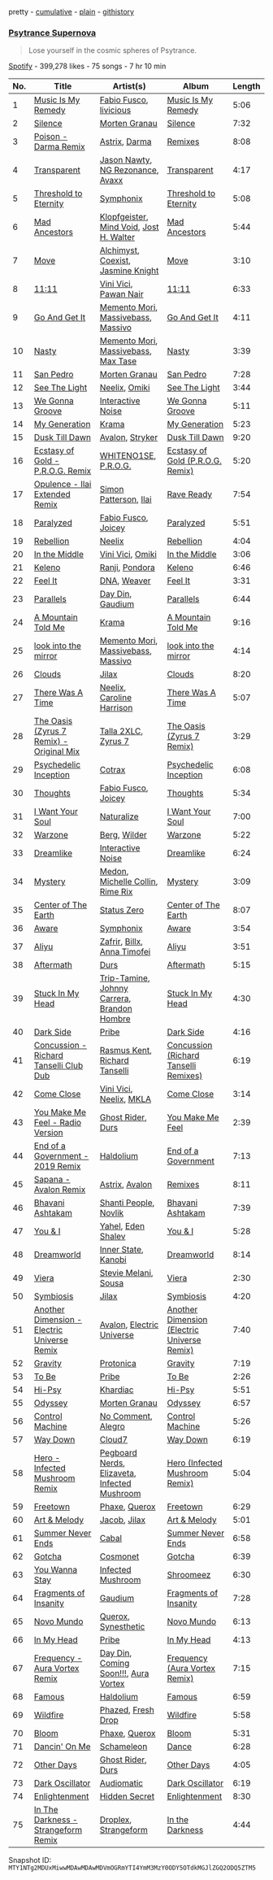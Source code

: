 pretty - [cumulative](/playlists/cumulative/37i9dQZF1DWXWbLEOaHnU3.md) - [plain](/playlists/plain/37i9dQZF1DWXWbLEOaHnU3) - [githistory](https://github.githistory.xyz/mackorone/spotify-playlist-archive/blob/main/playlists/plain/37i9dQZF1DWXWbLEOaHnU3)

### [Psytrance Supernova](https://open.spotify.com/playlist/37i9dQZF1DWXWbLEOaHnU3)

> Lose yourself in the cosmic spheres of Psytrance.

[Spotify](https://open.spotify.com/user/spotify) - 399,278 likes - 75 songs - 7 hr 10 min

| No. | Title | Artist(s) | Album | Length |
|---|---|---|---|---|
| 1 | [Music Is My Remedy](https://open.spotify.com/track/6jzgprpVQTyDlNHD8E8jEI) | [Fabio Fusco](https://open.spotify.com/artist/74QIWYXbKeKNYmdHB3nRJ7), [livicious](https://open.spotify.com/artist/02nXRBdOSxeWufeaydQITx) | [Music Is My Remedy](https://open.spotify.com/album/4BXnjRvqUm9CD8DL7VoU7v) | 5:06 |
| 2 | [Silence](https://open.spotify.com/track/75PXINUJqSDqEbLj3p9tv0) | [Morten Granau](https://open.spotify.com/artist/49loZrPArxoDvk5XKyugw0) | [Silence](https://open.spotify.com/album/1FKMaVHL6Gekwe9D7deIub) | 7:32 |
| 3 | [Poison \- Darma Remix](https://open.spotify.com/track/2fS24UOnvWXqzD2eJ8qifH) | [Astrix](https://open.spotify.com/artist/3dUltShd2gJQc98Kc7Syit), [Darma](https://open.spotify.com/artist/4UUnQ0W7V2WZkt8iuouvBi) | [Remixes](https://open.spotify.com/album/7cYQFSGIwxwOTeq3o5Iq16) | 8:08 |
| 4 | [Transparent](https://open.spotify.com/track/4MRwMKUwl3ognSdlzQyZ9f) | [Jason Nawty](https://open.spotify.com/artist/1nbB8VrSF57apiVkD91VIA), [NG Rezonance](https://open.spotify.com/artist/4S3uwi4VXgUQNrLLetTBV5), [Avaxx](https://open.spotify.com/artist/52HUx45BazsC0Ie5cjTwlJ) | [Transparent](https://open.spotify.com/album/2OKDQOcsc2yOWFjHqjcPdk) | 4:17 |
| 5 | [Threshold to Eternity](https://open.spotify.com/track/3jwTytbMyU02URPoexfyCy) | [Symphonix](https://open.spotify.com/artist/3YrMuDBgkI3zUJUAyKfxFm) | [Threshold to Eternity](https://open.spotify.com/album/3lSWWlxeqHNyVKGNNFP2Uy) | 5:08 |
| 6 | [Mad Ancestors](https://open.spotify.com/track/2xqspo1QaN7gGPwgnf3sWz) | [Klopfgeister](https://open.spotify.com/artist/41LAOu9bAFfHPoLygR0uwg), [Mind Void](https://open.spotify.com/artist/5e7EV7yhHZZUmaNpgsYj6G), [Jost H\. Walter](https://open.spotify.com/artist/5SEY0ljOMabqa12mgomPG6) | [Mad Ancestors](https://open.spotify.com/album/2kMOZes1T5yzxGXbY4e6Gu) | 5:44 |
| 7 | [Move](https://open.spotify.com/track/1V6KX61KpHJ9Z4mtGeroUO) | [Alchimyst](https://open.spotify.com/artist/2yrruLNIgKetksilWBdJHy), [Coexist](https://open.spotify.com/artist/7I08DUDSBedSy10Pctjpjf), [Jasmine Knight](https://open.spotify.com/artist/62dzcTsEV21nYVDa3ViUEh) | [Move](https://open.spotify.com/album/5bTj4TS8SQsL4t2ID7Gglr) | 3:10 |
| 8 | [11:11](https://open.spotify.com/track/0nJu3is8rdbac8Lk04XgBJ) | [Vini Vici](https://open.spotify.com/artist/29zsVzEH33dD5QqxeL8dvy), [Pawan Nair](https://open.spotify.com/artist/4OQmNNocyNfgJYMLTT5kr8) | [11:11](https://open.spotify.com/album/17SywTwoudMf2yyauxWIfs) | 6:33 |
| 9 | [Go And Get It](https://open.spotify.com/track/5XDJepxre66jd5hKUXrk3u) | [Memento Mori](https://open.spotify.com/artist/4AJdOTtmWuYYElSe07eejR), [Massivebass](https://open.spotify.com/artist/5p9GQuGCJcfovjMcDk3ZyI), [Massivo](https://open.spotify.com/artist/6CgxIvyRuT1yFG5fjBbh6E) | [Go And Get It](https://open.spotify.com/album/6WIs16nxUeAOQLmbFaqpeW) | 4:11 |
| 10 | [Nasty](https://open.spotify.com/track/74fwN6K31SM39qanJOfDxd) | [Memento Mori](https://open.spotify.com/artist/4AJdOTtmWuYYElSe07eejR), [Massivebass](https://open.spotify.com/artist/5p9GQuGCJcfovjMcDk3ZyI), [Max Tase](https://open.spotify.com/artist/1TciVq9gxOXxCUKcR05O8m) | [Nasty](https://open.spotify.com/album/2YIxJt6k9uC6ep6krFNuJG) | 3:39 |
| 11 | [San Pedro](https://open.spotify.com/track/04x4RHqb7UQMG978AlxkrD) | [Morten Granau](https://open.spotify.com/artist/49loZrPArxoDvk5XKyugw0) | [San Pedro](https://open.spotify.com/album/5sHYnWWk6HZMu5o5L64F91) | 7:28 |
| 12 | [See The Light](https://open.spotify.com/track/0LyfNbnOzyPNc8QG8UBkmp) | [Neelix](https://open.spotify.com/artist/5X3rdmEE2Mif6kFQkb2PxB), [Omiki](https://open.spotify.com/artist/7pHwBqsYULdAdHgSwf1q9f) | [See The Light](https://open.spotify.com/album/2jtU9gx30PSYWExLBYrMVD) | 3:44 |
| 13 | [We Gonna Groove](https://open.spotify.com/track/4hg7TYiqqKeyHZMwErkJdy) | [Interactive Noise](https://open.spotify.com/artist/4lA68EVFzoodItMp7RH2cv) | [We Gonna Groove](https://open.spotify.com/album/112Qo9MSVUDO8b3FiquvsE) | 5:11 |
| 14 | [My Generation](https://open.spotify.com/track/28ILF9GmA4DYQxKFG1iYLU) | [Krama](https://open.spotify.com/artist/6fz3m9HgQ3s7171AZHvk0j) | [My Generation](https://open.spotify.com/album/5RRAXhC9ve6cnyicgNF4oZ) | 5:23 |
| 15 | [Dusk Till Dawn](https://open.spotify.com/track/76y17k5O5MZ2YipoDtIRN7) | [Avalon](https://open.spotify.com/artist/0SFwBkGokPRtTX212zO7xo), [Stryker](https://open.spotify.com/artist/5sDpkzowsJkqkTLzw2r8eF) | [Dusk Till Dawn](https://open.spotify.com/album/52tsXG23F7He5OUMX0wm2r) | 9:20 |
| 16 | [Ecstasy of Gold \- P.R.O.G\. Remix](https://open.spotify.com/track/12RsxZLU2oVpHLu9yhNosu) | [WHITENO1SE](https://open.spotify.com/artist/0o6xglPZ7ZGNSIPBSwwau2), [P.R.O.G.](https://open.spotify.com/artist/43WlFAeasc7FjUP2CkY83f) | [Ecstasy of Gold \(P.R.O.G\. Remix\)](https://open.spotify.com/album/1RgK6wvA0ZUi9KDmlbseBo) | 5:20 |
| 17 | [Opulence \- Ilai Extended Remix](https://open.spotify.com/track/45l0y9dwxfvWgZzvjvnvWu) | [Simon Patterson](https://open.spotify.com/artist/3QxbGzjZc3kgHNJOBOZM2M), [Ilai](https://open.spotify.com/artist/11wZf9Pps7qYf5xYlLu2Ku) | [Rave Ready](https://open.spotify.com/album/6hjWdzIR83zajbykdXZqoH) | 7:54 |
| 18 | [Paralyzed](https://open.spotify.com/track/4pRfuQTMVQQRYs039HEY0X) | [Fabio Fusco](https://open.spotify.com/artist/74QIWYXbKeKNYmdHB3nRJ7), [Joicey](https://open.spotify.com/artist/1WIFMGTZTCJGz8rrENkqcK) | [Paralyzed](https://open.spotify.com/album/65G7QPAibCTPZLAjVR8AWD) | 5:51 |
| 19 | [Rebellion](https://open.spotify.com/track/1JpwB9AGXsCLbjH0VkI1ML) | [Neelix](https://open.spotify.com/artist/5X3rdmEE2Mif6kFQkb2PxB) | [Rebellion](https://open.spotify.com/album/0NqdDrzON4opvlSLZ8hMNh) | 4:04 |
| 20 | [In the Middle](https://open.spotify.com/track/64xXJHoaNRJ9yXIXrubb0t) | [Vini Vici](https://open.spotify.com/artist/29zsVzEH33dD5QqxeL8dvy), [Omiki](https://open.spotify.com/artist/7pHwBqsYULdAdHgSwf1q9f) | [In the Middle](https://open.spotify.com/album/1h0rrzX2J3Krv1PkAJXWMt) | 3:06 |
| 21 | [Keleno](https://open.spotify.com/track/3167iOe6WMN5VgukbH8EXw) | [Ranji](https://open.spotify.com/artist/6Tu0luJL7EoFv1RsHZP30p), [Pondora](https://open.spotify.com/artist/6xc4VTgBl1NfMXVc7Iod6S) | [Keleno](https://open.spotify.com/album/7CdhemAsnK8Y1e89duyBCi) | 6:46 |
| 22 | [Feel It](https://open.spotify.com/track/4teEXJBirbxAB9v5zC1Ix5) | [DNA](https://open.spotify.com/artist/7zN3mEW5QNqsOrDSvONgXs), [Weaver](https://open.spotify.com/artist/5VjIurP1GxiyS5A0yRHiyW) | [Feel It](https://open.spotify.com/album/2VOqFMtSaJVbxhRlegRD7g) | 3:31 |
| 23 | [Parallels](https://open.spotify.com/track/5c2vAbtzVOYtUq2wTz6cdA) | [Day Din](https://open.spotify.com/artist/1YzhPssoLV65PIChO3Uri9), [Gaudium](https://open.spotify.com/artist/7DSaZpbJCzUcTX1D2oglwg) | [Parallels](https://open.spotify.com/album/4vCXf61xyBPo0xI0eJQ7t4) | 6:44 |
| 24 | [A Mountain Told Me](https://open.spotify.com/track/3j41oMxuWlmLLDGdIsi8ZF) | [Krama](https://open.spotify.com/artist/6fz3m9HgQ3s7171AZHvk0j) | [A Mountain Told Me](https://open.spotify.com/album/4XbEEymjllRINpMPy3JUMw) | 9:16 |
| 25 | [look into the mirror](https://open.spotify.com/track/1CN9SDbF4slNTJPVAcWzJa) | [Memento Mori](https://open.spotify.com/artist/4AJdOTtmWuYYElSe07eejR), [Massivebass](https://open.spotify.com/artist/5p9GQuGCJcfovjMcDk3ZyI), [Massivo](https://open.spotify.com/artist/6CgxIvyRuT1yFG5fjBbh6E) | [look into the mirror](https://open.spotify.com/album/15sZ6RXPaWXlALS9daFU4X) | 4:14 |
| 26 | [Clouds](https://open.spotify.com/track/2iU4ZlFm68vUQ5u3Xd4lN3) | [Jilax](https://open.spotify.com/artist/4JivOD3AVVevayZVBLUk1B) | [Clouds](https://open.spotify.com/album/3jaSXZHWjSGAEX079x2VZN) | 8:20 |
| 27 | [There Was A Time](https://open.spotify.com/track/6f9X4NeJ9TofyaKKqYcWl3) | [Neelix](https://open.spotify.com/artist/5X3rdmEE2Mif6kFQkb2PxB), [Caroline Harrison](https://open.spotify.com/artist/43Cmg6YqnuPEHxe7TQLOk7) | [There Was A Time](https://open.spotify.com/album/1SCh5zitZe6JRGeATpcGXB) | 5:07 |
| 28 | [The Oasis \(Zyrus 7 Remix\) \- Original Mix](https://open.spotify.com/track/4b7linw8vhDRiIvxML8k8W) | [Talla 2XLC](https://open.spotify.com/artist/4cc7cII4mEQqKtczWKQVjJ), [Zyrus 7](https://open.spotify.com/artist/7EMbA1QfJKIfeDOErntNqu) | [The Oasis \(Zyrus 7 Remix\)](https://open.spotify.com/album/7qIv7wlUoG6JKjD60hYK0U) | 3:29 |
| 29 | [Psychedelic Inception](https://open.spotify.com/track/1yl8FxmVKpQ5JKn42kWyA6) | [Cotrax](https://open.spotify.com/artist/1MuP9IM97AIy1ZFFkrriyo) | [Psychedelic Inception](https://open.spotify.com/album/1nGUSX54JXJvyp0oZbz1Pk) | 6:08 |
| 30 | [Thoughts](https://open.spotify.com/track/7uGq08EZFUOh88CuEYNso0) | [Fabio Fusco](https://open.spotify.com/artist/74QIWYXbKeKNYmdHB3nRJ7), [Joicey](https://open.spotify.com/artist/1WIFMGTZTCJGz8rrENkqcK) | [Thoughts](https://open.spotify.com/album/1bZIEHYmpcqycvNI3QeEBb) | 5:34 |
| 31 | [I Want Your Soul](https://open.spotify.com/track/1jRBWD3P86rcJi2AAONZdz) | [Naturalize](https://open.spotify.com/artist/0fzvJQrOtf2nhtgNCRZ022) | [I Want Your Soul](https://open.spotify.com/album/4wXLChVEExhDz4PQ37V8yx) | 7:00 |
| 32 | [Warzone](https://open.spotify.com/track/5NO5KgBLdWdD3oMWWL8CEB) | [Berg](https://open.spotify.com/artist/2r7sssoF6zZbPOG0U0YOem), [Wilder](https://open.spotify.com/artist/3390KzXc8S55RvdrUd3vYa) | [Warzone](https://open.spotify.com/album/5plYYsJuzV4NJYWeA2SKRI) | 5:22 |
| 33 | [Dreamlike](https://open.spotify.com/track/2IQ55IFyww2HtADa9Ewsdq) | [Interactive Noise](https://open.spotify.com/artist/4lA68EVFzoodItMp7RH2cv) | [Dreamlike](https://open.spotify.com/album/2vO8jppjM5Ld8NbLPefGBc) | 6:24 |
| 34 | [Mystery](https://open.spotify.com/track/0lFjo6mqV1VtP1T0XFc3Ng) | [Medon](https://open.spotify.com/artist/1qgI7Ho1Ky0EbmK9JhWg5J), [Michelle Collin](https://open.spotify.com/artist/0JCIIVMatHevg7wqdpuNxg), [Rime Rix](https://open.spotify.com/artist/2athiHDmEGJuQKIInHGGkE) | [Mystery](https://open.spotify.com/album/4AcZelYRE1L3kOJsjDz0Jz) | 3:09 |
| 35 | [Center of The Earth](https://open.spotify.com/track/1UZgvaFANZEMreNPbwWZZ6) | [Status Zero](https://open.spotify.com/artist/08X1bgdjRwWtguTAWzY4Bw) | [Center of The Earth](https://open.spotify.com/album/47d6kw7PHqwJAtv490FrVV) | 8:07 |
| 36 | [Aware](https://open.spotify.com/track/2kp6AKfu0JauDqwqTBSSVP) | [Symphonix](https://open.spotify.com/artist/3YrMuDBgkI3zUJUAyKfxFm) | [Aware](https://open.spotify.com/album/03C5aokmrg7mZq0odQryVu) | 3:54 |
| 37 | [Aliyu](https://open.spotify.com/track/6UO97Q5Rbg7iLAcIiAIZHr) | [Zafrir](https://open.spotify.com/artist/3DJVDo0kd19fZXpTabasOX), [Billx](https://open.spotify.com/artist/0Ldjd0Z66CJ0rChWXx0jzB), [Anna Timofei](https://open.spotify.com/artist/4srvcFuQaZHS0KyBvFApWG) | [Aliyu](https://open.spotify.com/album/7LN85I2vF2ogylhUePHpsY) | 3:51 |
| 38 | [Aftermath](https://open.spotify.com/track/5Mfs9l7PBSu1cQUHRg7vFP) | [Durs](https://open.spotify.com/artist/3Bs4g9IT8bAbCqmzaXYUzs) | [Aftermath](https://open.spotify.com/album/2MADUxhXoaX6pJ4IrQy619) | 5:15 |
| 39 | [Stuck In My Head](https://open.spotify.com/track/3sHDHHKbdQPADaejmZp1oP) | [Trip\-Tamine](https://open.spotify.com/artist/0ap0HvoHVGPmbqVxjWGEtT), [Johnny Carrera](https://open.spotify.com/artist/57QPPgwDvwwZb5WWYCbQrX), [Brandon Hombre](https://open.spotify.com/artist/6qkkXjwUwpMqFSL98y95aU) | [Stuck In My Head](https://open.spotify.com/album/3vwqJGTYfGsZ0XQh4vdMTx) | 4:30 |
| 40 | [Dark Side](https://open.spotify.com/track/5lSopyliv1abtwdNhQ4aJT) | [Pribe](https://open.spotify.com/artist/5J41o0l7Wy6ZBc14nts5T4) | [Dark Side](https://open.spotify.com/album/5kKeGfAjPzBuANhCfhAJ0e) | 4:16 |
| 41 | [Concussion \- Richard Tanselli Club Dub](https://open.spotify.com/track/6YwlmScgyt5R9MWSRmq2q8) | [Rasmus Kent](https://open.spotify.com/artist/2XLaVBSQKWqvaQprjWOSyp), [Richard Tanselli](https://open.spotify.com/artist/7hXgKNe1G0JyXysay7awaV) | [Concussion \(Richard Tanselli Remixes\)](https://open.spotify.com/album/0o5CGZOqcOGmj4tnA76uCt) | 6:19 |
| 42 | [Come Close](https://open.spotify.com/track/71aoIeMlKuQdrkHljBf0nU) | [Vini Vici](https://open.spotify.com/artist/29zsVzEH33dD5QqxeL8dvy), [Neelix](https://open.spotify.com/artist/5X3rdmEE2Mif6kFQkb2PxB), [MKLA](https://open.spotify.com/artist/57Vnemieu10x71jR2UWc4o) | [Come Close](https://open.spotify.com/album/7LXjqvXTHa1why9BbvhYcG) | 3:14 |
| 43 | [You Make Me Feel \- Radio Version](https://open.spotify.com/track/3HfNwsFZJZG264FxqQt78N) | [Ghost Rider](https://open.spotify.com/artist/6ZJDt01Lh0XOPMMJbUMcUi), [Durs](https://open.spotify.com/artist/3Bs4g9IT8bAbCqmzaXYUzs) | [You Make Me Feel](https://open.spotify.com/album/1MbrZrYLnEb7PK28rX7Nug) | 2:39 |
| 44 | [End of a Government \- 2019 Remix](https://open.spotify.com/track/5kElAiWCna42paMRY7ngZi) | [Haldolium](https://open.spotify.com/artist/04jffjb4XIfiZ0inFfdX07) | [End of a Government](https://open.spotify.com/album/4k4eSPuB5LfzU0unwN4Oh9) | 7:13 |
| 45 | [Sapana \- Avalon Remix](https://open.spotify.com/track/5XOsVtC4JMqNUVg48w9z13) | [Astrix](https://open.spotify.com/artist/3dUltShd2gJQc98Kc7Syit), [Avalon](https://open.spotify.com/artist/0SFwBkGokPRtTX212zO7xo) | [Remixes](https://open.spotify.com/album/7cYQFSGIwxwOTeq3o5Iq16) | 8:11 |
| 46 | [Bhavani Ashtakam](https://open.spotify.com/track/4hBD1db3F4KkvigumOTDMD) | [Shanti People](https://open.spotify.com/artist/4udXDlf1VbsKEaII28KQLt), [Novlik](https://open.spotify.com/artist/2C6EC0PuCxPyUjfDmUoM0O) | [Bhavani Ashtakam](https://open.spotify.com/album/57hEMnVxLUCPdcRt2vL3js) | 7:39 |
| 47 | [You & I](https://open.spotify.com/track/6evCF4QQGUt2C3pbefE3jH) | [Yahel](https://open.spotify.com/artist/7CHdJ8rVKe6cez9PKlpKrF), [Eden Shalev](https://open.spotify.com/artist/2MqEj8zhXLsnXpWdPGBGPe) | [You & I](https://open.spotify.com/album/2lhRmzTITHYR9xcAdRho0R) | 5:28 |
| 48 | [Dreamworld](https://open.spotify.com/track/3lGnnnYxNxDwH2XTWtAyxD) | [Inner State](https://open.spotify.com/artist/3BAc3hPXwWuhHsIvTIA9vY), [Kanobi](https://open.spotify.com/artist/1mIHHeqSkE6B9nM3QDBnxf) | [Dreamworld](https://open.spotify.com/album/3IwHnMj0XbgP8FdTkBoZH9) | 8:14 |
| 49 | [Viera](https://open.spotify.com/track/1WLomcEjsvUCsjAnALioxF) | [Stevie Melani](https://open.spotify.com/artist/5V4bg7oqV1I1l6acHS18Qx), [Sousa](https://open.spotify.com/artist/41HmpeBfYeKmfs7wL3qyHU) | [Viera](https://open.spotify.com/album/3ZC3crqk6y2iwEugMpw54Z) | 2:30 |
| 50 | [Symbiosis](https://open.spotify.com/track/5wtUmDnAhBZ79Po5eaQUW3) | [Jilax](https://open.spotify.com/artist/4JivOD3AVVevayZVBLUk1B) | [Symbiosis](https://open.spotify.com/album/2X1SGh5AJtMMzh25WaoTPA) | 4:20 |
| 51 | [Another Dimension \- Electric Universe Remix](https://open.spotify.com/track/1CWX1NxYcjUwbOqiNUBQ7A) | [Avalon](https://open.spotify.com/artist/0SFwBkGokPRtTX212zO7xo), [Electric Universe](https://open.spotify.com/artist/55SDgogZ1SRUhIgmGvLyhD) | [Another Dimension \(Electric Universe Remix\)](https://open.spotify.com/album/0xJ6UWc2CL0opk0U6q0CM7) | 7:40 |
| 52 | [Gravity](https://open.spotify.com/track/5dFXMKwmElFkdBXEII2HpR) | [Protonica](https://open.spotify.com/artist/2fhNO804KWA0hiFxjpv3Tt) | [Gravity](https://open.spotify.com/album/33Rnbvt81cYm7vVbYDIgcm) | 7:19 |
| 53 | [To Be](https://open.spotify.com/track/5MmJ45s9n3RTin6QwZvH3v) | [Pribe](https://open.spotify.com/artist/5J41o0l7Wy6ZBc14nts5T4) | [To Be](https://open.spotify.com/album/3O9B0glL0bEVgBsjdWeK74) | 2:26 |
| 54 | [Hi\-Psy](https://open.spotify.com/track/4P37PI8hE5xCrhXOx00OzY) | [Khardiac](https://open.spotify.com/artist/1pvJZA2bmnetebqwuIx8RN) | [Hi\-Psy](https://open.spotify.com/album/04audcK6i0bxG9KlhIgz5B) | 5:51 |
| 55 | [Odyssey](https://open.spotify.com/track/0FDGlQi6bwXJWEzJAeCnSv) | [Morten Granau](https://open.spotify.com/artist/49loZrPArxoDvk5XKyugw0) | [Odyssey](https://open.spotify.com/album/5aQOe7KveXqTr7h2DqTgu2) | 6:57 |
| 56 | [Control Machine](https://open.spotify.com/track/71c8wiCCTK63JzK8pLDXGJ) | [No Comment](https://open.spotify.com/artist/7aoZZu8CEJr9f9LUcPv3OP), [Alegro](https://open.spotify.com/artist/276G95zDrERCk7mDdcUCxp) | [Control Machine](https://open.spotify.com/album/6BXKQtklGRXEi7ESkrc90U) | 5:26 |
| 57 | [Way Down](https://open.spotify.com/track/3vQurSrefHhu4M7f71U0is) | [Cloud7](https://open.spotify.com/artist/1v58vTDfehAnHXZ3pvvkbs) | [Way Down](https://open.spotify.com/album/6k5XMwU0mIwIgRmCZVKKwI) | 6:19 |
| 58 | [Hero \- Infected Mushroom Remix](https://open.spotify.com/track/5e447qV9VjEOQfGM682o3W) | [Pegboard Nerds](https://open.spotify.com/artist/0lLY20XpZ9yDobkbHI7u1y), [Elizaveta](https://open.spotify.com/artist/2a9bCkqCkLvXM0s3uPvR7M), [Infected Mushroom](https://open.spotify.com/artist/6S2tas4z6DyIklBajDqJxI) | [Hero \(Infected Mushroom Remix\)](https://open.spotify.com/album/3YxzVruTjT2lnAmr2EgQOz) | 5:04 |
| 59 | [Freetown](https://open.spotify.com/track/4JqZGVmqFQMMezLeIdcClY) | [Phaxe](https://open.spotify.com/artist/4Pgbnc1zRPquMFR4iPH3MN), [Querox](https://open.spotify.com/artist/6As8Iapr8t7LdWNBIGlTtn) | [Freetown](https://open.spotify.com/album/2s45Lf1MC6IGJNRccgN8WU) | 6:29 |
| 60 | [Art & Melody](https://open.spotify.com/track/0jIvbSHnTGlXbryMYaxohh) | [Jacob](https://open.spotify.com/artist/5IRGhffWFbNGJqS7wc7UDN), [Jilax](https://open.spotify.com/artist/4JivOD3AVVevayZVBLUk1B) | [Art & Melody](https://open.spotify.com/album/4twfO817zVAGCfuZEg4bPy) | 5:01 |
| 61 | [Summer Never Ends](https://open.spotify.com/track/2TIPueGSHKcRuvsKf7VJmI) | [Cabal](https://open.spotify.com/artist/2L8yEAtTqqqBy0VwqeKiV6) | [Summer Never Ends](https://open.spotify.com/album/2QJvEubtynLzPvzzRqd9M6) | 6:58 |
| 62 | [Gotcha](https://open.spotify.com/track/2JqYDo6wWxZ0TszJ2FXnzg) | [Cosmonet](https://open.spotify.com/artist/29fIOE8ckNq96NbZlktZ7a) | [Gotcha](https://open.spotify.com/album/4tx4U1vNTaDZNRAhifW4Vv) | 6:39 |
| 63 | [You Wanna Stay](https://open.spotify.com/track/1zCEQgOjjQRzGieDb3OVKh) | [Infected Mushroom](https://open.spotify.com/artist/6S2tas4z6DyIklBajDqJxI) | [Shroomeez](https://open.spotify.com/album/6WjT81kkedROKlbYj6SInQ) | 6:30 |
| 64 | [Fragments of Insanity](https://open.spotify.com/track/3ufcdGKKbcNZq2bZ183HiI) | [Gaudium](https://open.spotify.com/artist/7DSaZpbJCzUcTX1D2oglwg) | [Fragments of Insanity](https://open.spotify.com/album/59G4Gwp024K3NUgdK5soeO) | 7:28 |
| 65 | [Novo Mundo](https://open.spotify.com/track/04qez0ficd7e4SdHjkxoMq) | [Querox](https://open.spotify.com/artist/6As8Iapr8t7LdWNBIGlTtn), [Synesthetic](https://open.spotify.com/artist/3pj3146DprJSQuMVAKrfY6) | [Novo Mundo](https://open.spotify.com/album/1Xo9Exo6vF4R8uy7odTUsj) | 6:13 |
| 66 | [In My Head](https://open.spotify.com/track/5GyZRuphTVUYfwdKgZAMJD) | [Pribe](https://open.spotify.com/artist/5J41o0l7Wy6ZBc14nts5T4) | [In My Head](https://open.spotify.com/album/4ckeRgPTFEcMUMNITTkLEQ) | 4:13 |
| 67 | [Frequency \- Aura Vortex Remix](https://open.spotify.com/track/057ud3gUiKPOJ6CY696J4I) | [Day Din](https://open.spotify.com/artist/1YzhPssoLV65PIChO3Uri9), [Coming Soon!!!](https://open.spotify.com/artist/4Iht6hiRR5kov66LO7fcOu), [Aura Vortex](https://open.spotify.com/artist/5T6ATRUoiqVQpcQTK94ies) | [Frequency \(Aura Vortex Remix\)](https://open.spotify.com/album/0YCowgi0iH0oCjtfFtuWUS) | 7:15 |
| 68 | [Famous](https://open.spotify.com/track/08rE1xda98LCbl4wpO0bY0) | [Haldolium](https://open.spotify.com/artist/04jffjb4XIfiZ0inFfdX07) | [Famous](https://open.spotify.com/album/3ro1Am5Vrj5ML2zlgOlvIJ) | 6:59 |
| 69 | [Wildfire](https://open.spotify.com/track/2hXlub5ZvPv7lUiQao52I5) | [Phazed](https://open.spotify.com/artist/14tndkroegMGtPSz50zZAb), [Fresh Drop](https://open.spotify.com/artist/6wlfDafUCKXnI1czm6uXZi) | [Wildfire](https://open.spotify.com/album/65nlTYIE5rbKJtrTs0pfom) | 5:58 |
| 70 | [Bloom](https://open.spotify.com/track/5kCdc14ItHSF6N6rI7wGSX) | [Phaxe](https://open.spotify.com/artist/4Pgbnc1zRPquMFR4iPH3MN), [Querox](https://open.spotify.com/artist/6As8Iapr8t7LdWNBIGlTtn) | [Bloom](https://open.spotify.com/album/2dSndYO0oWrvM2A5PsTJNb) | 5:31 |
| 71 | [Dancin' On Me](https://open.spotify.com/track/249gmgGjdauLwoaGrhrDA0) | [Schameleon](https://open.spotify.com/artist/38rdvu0UtjclycKzhokGjk) | [Dance](https://open.spotify.com/album/3HLysNwDBKFdCJBlLXAsbv) | 6:28 |
| 72 | [Other Days](https://open.spotify.com/track/3fShZcL2jCLVvefM2Hy8mL) | [Ghost Rider](https://open.spotify.com/artist/6ZJDt01Lh0XOPMMJbUMcUi), [Durs](https://open.spotify.com/artist/3Bs4g9IT8bAbCqmzaXYUzs) | [Other Days](https://open.spotify.com/album/3lvGQU4VigEh1QqpUQXcQS) | 4:05 |
| 73 | [Dark Oscillator](https://open.spotify.com/track/4ioCpFK3ZYGHCLwIIV3NOW) | [Audiomatic](https://open.spotify.com/artist/1EVqYQzE00Z8L5ly9oNxiV) | [Dark Oscillator](https://open.spotify.com/album/6EDTw2MWFNcjpY9H71p3vF) | 6:19 |
| 74 | [Enlightenment](https://open.spotify.com/track/7F8ACXtI6sU7dmYuBJJfrh) | [Hidden Secret](https://open.spotify.com/artist/1h3OfpOaCVBgmlNcuoZR8t) | [Enlightenment](https://open.spotify.com/album/2LyO7cVpobBnG29q2YCxiF) | 8:30 |
| 75 | [In The Darkness \- Strangeform Remix](https://open.spotify.com/track/2Xe7MKZSmXVMRQZdyXTni0) | [Droplex](https://open.spotify.com/artist/5yePldMswAMD9fvIfRUc2o), [Strangeform](https://open.spotify.com/artist/5SkgUYfbkXWxFkCToFq2MW) | [In the Darkness](https://open.spotify.com/album/5ZCV63FYgwWPu8duZZzdX1) | 4:44 |

Snapshot ID: `MTY1NTg2MDUxMiwwMDAwMDAwMDVmOGRmYTI4YmM3MzY0ODY5OTdkMGJlZGQ2ODQ5ZTM5`
